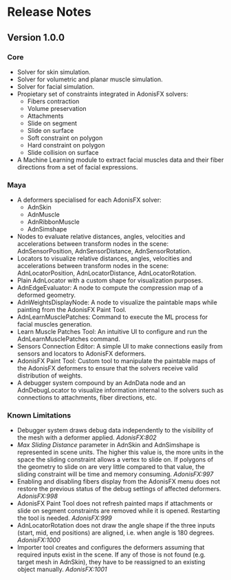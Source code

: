 # Release Notes

## Version 1.0.0

### Core

- Solver for skin simulation.
- Solver for volumetric and planar muscle simulation.
- Solver for facial simulation.
- Propietary set of constraints integrated in AdonisFX solvers:
    - Fibers contraction
    - Volume preservation
    - Attachments
    - Slide on segment
    - Slide on surface
    - Soft constraint on polygon
    - Hard constraint on polygon
    - Slide collision on surface
- A Machine Learning module to extract facial muscles data and their fiber directions from a set of facial expressions.

### Maya

- A deformers specialised for each AdonisFX solver:
    - AdnSkin
    - AdnMuscle
    - AdnRibbonMuscle
    - AdnSimshape
- Nodes to evaluate relative distances, angles, velocities and accelerations between transform nodes in the scene: AdnSensorPosition, AdnSensorDistance, AdnSensorRotation.
- Locators to visualize relative distances, angles, velocities and accelerations between transform nodes in the scene: AdnLocatorPosition, AdnLocatorDistance, AdnLocatorRotation.
- Plain AdnLocator with a custom shape for visualization purposes.
- AdnEdgeEvaluator: A node to compute the compression map of a deformed geometry.
- AdnWeightsDisplayNode: A node to visualize the paintable maps while painting from the AdonisFX Paint Tool.
- AdnLearnMusclePatches: Command to execute the ML process for facial muscles generation.
- Learn Muscle Patches Tool: An intuitive UI to configure and run the AdnLearnMusclePatches command.
- Sensors Connection Editor: A simple UI to make connections easily from sensors and locators to AdonisFX deformers.
- AdonisFX Paint Tool: Custom tool to manipulate the paintable maps of the AdonisFX deformers to ensure that the solvers receive valid distribution of weights.
- A debugger system compound by an AdnData node and an AdnDebugLocator to visualize information internal to the solvers such as connections to attachments, fiber directions, etc.

### Known Limitations

- Debugger system draws debug data independently to the visibility of the mesh with a deformer applied. *AdonisFX:802*
- *Max Sliding Distance* parameter in AdnSkin and AdnSimshape is represented in scene units. The higher this value is, the more units in the space the sliding constraint allows a vertex to slide on. If polygons of the geometry to slide on are very little compared to that value, the sliding constraint will be time and memory consuming. *AdonisFX:997*
- Enabling and disabling fibers display from the AdonisFX menu does not restore the previous status of the debug settings of affected deformers. *AdonisFX:998*
- AdonisFX Paint Tool does not refresh painted maps if attachments or slide on segment constraints are removed while it is opened. Restarting the tool is needed. *AdonisFX:999*
- AdnLocatorRotation does not draw the angle shape if the three inputs (start, mid, end positions) are aligned, i.e. when angle is 180 degrees. *AdonisFX:1000*
- Importer tool creates and configures the deformers assuming that required inputs exist in the scene. If any of those is not found (e.g. target mesh in AdnSkin), they have to be reassigned to an existing object manually. *AdonisFX:1001*

